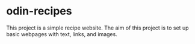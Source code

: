 # odin-recipes

This project is a simple recipe website. The aim of this project is to set up basic webpages with text, links, and images.
